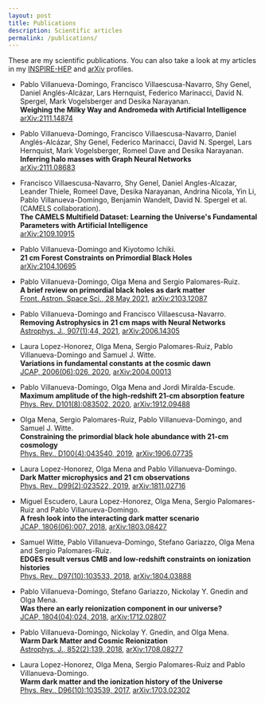 ```yaml
---
layout: post
title: Publications
description: Scientific articles
permalink: /publications/
---
```


These are my scientific publications.
You can also take a look at my articles in my [INSPIRE-HEP](https://inspirehep.net/authors/1615007?ui-citation-summary=true) and [arXiv](https://arxiv.org/a/villanuevadomingo_p_1.html) profiles.


- Pablo Villanueva-Domingo, Francisco Villaescusa-Navarro, Shy Genel, Daniel Anglés-Alcázar, Lars Hernquist, Federico Marinacci, David N. Spergel, Mark Vogelsberger and Desika Narayanan.\
	**Weighing the Milky Way and Andromeda with Artificial Intelligence**\
	[arXiv:2111.14874](https://arxiv.org/abs/2111.14874)


- Pablo Villanueva-Domingo, Francisco Villaescusa-Navarro, Daniel Anglés-Alcázar, Shy Genel, Federico Marinacci, David N. Spergel, Lars Hernquist, Mark Vogelsberger, Romeel Dave and Desika Narayanan.\
	**Inferring halo masses with Graph Neural Networks**\
	[arXiv:2111.08683](https://arxiv.org/abs/2111.08683)


- Francisco Villaescusa-Navarro, Shy Genel, Daniel Angles-Alcazar, Leander Thiele, Romeel Dave, Desika Narayanan, Andrina Nicola, Yin Li, Pablo Villanueva-Domingo, Benjamin Wandelt, David N. Spergel et al. (CAMELS collaboration).\
	**The CAMELS Multifield Dataset: Learning the Universe's Fundamental Parameters with Artificial Intelligence**\
	[arXiv:2109.10915](https://arxiv.org/abs/2109.10915)


- Pablo Villanueva-Domingo and Kiyotomo Ichiki.\
	**21 cm Forest Constraints on Primordial Black Holes**\
	[arXiv:2104.10695](https://arxiv.org/abs/2104.10695)


- Pablo Villanueva-Domingo, Olga Mena and Sergio Palomares-Ruiz.\
	**A brief review on primordial black holes as dark matter**\
	[Front. Astron. Space Sci., 28 May 2021](https://doi.org/10.3389/fspas.2021.681084), [arXiv:2103.12087](https://arxiv.org/abs/2103.12087)


- Pablo Villanueva-Domingo and Francisco Villaescusa-Navarro.\
	**Removing Astrophysics in 21 cm maps with Neural Networks**\
	[Astrophys. J., 907(1):44, 2021](https://iopscience.iop.org/article/10.3847/1538-4357/abd245), [arXiv:2006.14305](https://arxiv.org/abs/2006.14305)


- Laura Lopez-Honorez, Olga Mena, Sergio Palomares-Ruiz, Pablo Villanueva-Domingo and Samuel J. Witte.\
	**Variations in fundamental constants at the cosmic dawn**\
	[JCAP, 2006(06):026, 2020](https://iopscience.iop.org/article/10.1088/1475-7516/2020/06/026), [arXiv:2004.00013](https://arxiv.org/abs/2004.00013)


- Pablo Villanueva-Domingo, Olga Mena and Jordi Miralda-Escude.\
	**Maximum amplitude of the high-redshift 21-cm absorption feature**\
	[Phys. Rev. D101(8):083502, 2020](https://journals.aps.org/prd/abstract/10.1103/PhysRevD.101.083502), [arXiv:1912.09488](https://arxiv.org/abs/1912.09488)


- Olga Mena, Sergio Palomares-Ruiz, Pablo Villanueva-Domingo, and Samuel J. Witte.\
	**Constraining the primordial black hole abundance with 21-cm cosmology**\
	[Phys. Rev., D100(4):043540, 2019](https://journals.aps.org/prd/abstract/10.1103/PhysRevD.100.043540), [arXiv:1906.07735](https://arxiv.org/abs/1906.07735)


- Laura Lopez-Honorez, Olga Mena and Pablo Villanueva-Domingo.\
	**Dark Matter microphysics and 21 cm observations**\
	[Phys. Rev., D99(2):023522, 2019](https://journals.aps.org/prd/abstract/10.1103/PhysRevD.99.023522), [arXiv:1811.02716](https://arxiv.org/abs/1811.02716)


- Miguel Escudero, Laura Lopez-Honorez, Olga Mena, Sergio Palomares-Ruiz and Pablo Villanueva-Domingo.\
	**A fresh look into the interacting dark matter scenario**\
	[JCAP, 1806(06):007, 2018](https://iopscience.iop.org/article/10.1088/1475-7516/2018/06/007), [arXiv:1803.08427](https://arxiv.org/abs/1803.08427)


- Samuel Witte, Pablo Villanueva-Domingo, Stefano Gariazzo, Olga Mena and Sergio Palomares-Ruiz.\
	**EDGES result versus CMB and low-redshift constraints on ionization histories**\
	[Phys. Rev., D97(10):103533, 2018](https://journals.aps.org/prd/abstract/10.1103/PhysRevD.97.103533), [arXiv:1804.03888](https://arxiv.org/abs/1804.03888)


- Pablo Villanueva-Domingo, Stefano Gariazzo, Nickolay Y. Gnedin and Olga Mena.\
	**Was there an early reionization component in our universe?**\
	[JCAP, 1804(04):024, 2018](https://iopscience.iop.org/article/10.1088/1475-7516/2018/04/024), [arXiv:1712.02807](https://arxiv.org/abs/1712.02807)


- Pablo Villanueva-Domingo, Nickolay Y. Gnedin, and Olga Mena.\
	**Warm Dark Matter and Cosmic Reionization**\
	[Astrophys. J., 852(2):139, 2018](https://iopscience.iop.org/article/10.3847/1538-4357/aa9ff5), [arXiv:1708.08277](https://arxiv.org/abs/1708.08277)


- Laura Lopez-Honorez, Olga Mena, Sergio Palomares-Ruiz and Pablo Villanueva-Domingo.\
	**Warm dark matter and the ionization history of the Universe**\
	[Phys. Rev., D96(10):103539, 2017](https://journals.aps.org/prd/abstract/10.1103/PhysRevD.96.103539), [arXiv:1703.02302](https://arxiv.org/abs/1703.02302)
